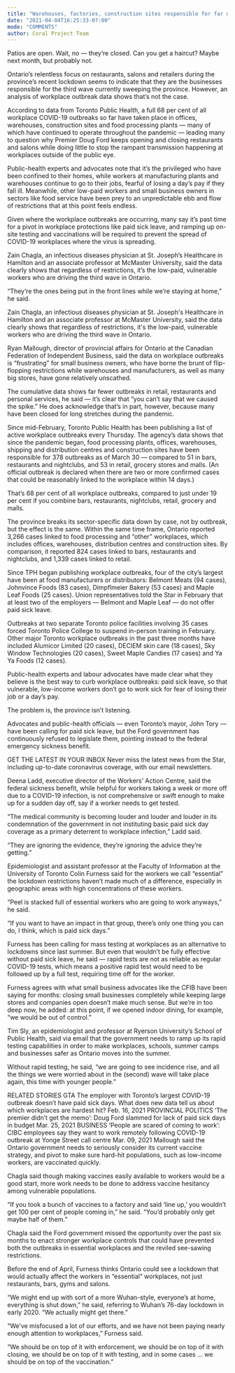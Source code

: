 ```yaml
---
title: "Warehouses, factories, construction sites responsible for far more workplace outbreaks than retail and restaurants, data shows"
date: "2021-04-04T16:25:33-07:00"
mode: "COMMENTS"
author: Coral Project Team
---
```


Patios are open. Wait, no — they’re closed. Can you get a haircut? Maybe next month, but probably not.

Ontario’s relentless focus on restaurants, salons and retailers during the province’s recent lockdown seems to indicate that they are the businesses responsible for the third wave currently sweeping the province. However, an analysis of workplace outbreak data shows that’s not the case.

According to data from Toronto Public Health, a full 68 per cent of all workplace COVID-19 outbreaks so far have taken place in offices, warehouses, construction sites and food processing plants — many of which have continued to operate throughout the pandemic — leading many to question why Premier Doug Ford keeps opening and closing restaurants and salons while doing little to stop the rampant transmission happening at workplaces outside of the public eye.

Public-health experts and advocates note that it’s the privileged who have been confined to their homes, while workers at manufacturing plants and warehouses continue to go to their jobs, fearful of losing a day’s pay if they fall ill. Meanwhile, other low-paid workers and small business owners in sectors like food service have been prey to an unpredictable ebb and flow of restrictions that at this point feels endless.

Given where the workplace outbreaks are occurring, many say it’s past time for a pivot in workplace protections like paid sick leave, and ramping up on-site testing and vaccinations will be required to prevent the spread of COVID-19 workplaces where the virus is spreading.

Zain Chagla, an infectious diseases physician at St. Joseph’s Healthcare in Hamilton and an associate professor at McMaster University, said the data clearly shows that regardless of restrictions, it’s the low-paid, vulnerable workers who are driving the third wave in Ontario.

“They’re the ones being put in the front lines while we’re staying at home,” he said.

Zain Chagla, an infectious diseases physician at St. Joseph's Healthcare in Hamilton and an associate professor at McMaster University, said the data clearly shows that regardless of restrictions, it's the low-paid, vulnerable workers who are driving the third wave in Ontario.

Ryan Mallough, director of provincial affairs for Ontario at the Canadian Federation of Independent Business, said the data on workplace outbreaks is “frustrating” for small business owners, who have borne the brunt of flip-flopping restrictions while warehouses and manufacturers, as well as many big stores, have gone relatively unscathed.

The cumulative data shows far fewer outbreaks in retail, restaurants and personal services, he said — it’s clear that “you can’t say that we caused the spike.” He does acknowledge that’s in part, however, because many have been closed for long stretches during the pandemic.

Since mid-February, Toronto Public Health has been publishing a list of active workplace outbreaks every Thursday. The agency’s data shows that since the pandemic began, food processing plants, offices, warehouses, shipping and distribution centres and construction sites have been responsible for 378 outbreaks as of March 30 — compared to 51 in bars, restaurants and nightclubs, and 53 in retail, grocery stores and malls. (An official outbreak is declared when there are two or more confirmed cases that could be reasonably linked to the workplace within 14 days.)

That’s 68 per cent of all workplace outbreaks, compared to just under 19 per cent if you combine bars, restaurants, nightclubs, retail, grocery and malls.

The province breaks its sector-specific data down by case, not by outbreak, but the effect is the same. Within the same time frame, Ontario reported 3,266 cases linked to food processing and “other” workplaces, which includes offices, warehouses, distribution centres and construction sites. By comparison, it reported 824 cases linked to bars, restaurants and nightclubs, and 1,339 cases linked to retail.

Since TPH began publishing workplace outbreaks, four of the city’s largest have been at food manufacturers or distributors: Belmont Meats (94 cases), Johnvince Foods (83 cases), Dimpflmeier Bakery (53 cases) and Maple Leaf Foods (25 cases). Union representatives told the Star in February that at least two of the employers — Belmont and Maple Leaf — do not offer paid sick leave.

Outbreaks at two separate Toronto police facilities involving 35 cases forced Toronto Police College to suspend in-person training in February. Other major Toronto workplace outbreaks in the past three months have included Alumicor Limited (20 cases), DECIEM skin care (18 cases), Sky Window Technologies (20 cases), Sweet Maple Candies (17 cases) and Ya Ya Foods (12 cases).

Public-health experts and labour advocates have made clear what they believe is the best way to curb workplace outbreaks: paid sick leave, so that vulnerable, low-income workers don’t go to work sick for fear of losing their job or a day’s pay.

The problem is, the province isn’t listening.

Advocates and public-health officials — even Toronto’s mayor, John Tory — have been calling for paid sick leave, but the Ford government has continuously refused to legislate them, pointing instead to the federal emergency sickness benefit.

GET THE LATEST IN YOUR INBOX
Never miss the latest news from the Star, including up-to-date coronavirus coverage, with our email newsletters.

Deena Ladd, executive director of the Workers’ Action Centre, said the federal sickness benefit, while helpful for workers taking a week or more off due to a COVID-19 infection, is not comprehensive or swift enough to make up for a sudden day off, say if a worker needs to get tested.

“The medical community is becoming louder and louder and louder in its condemnation of the government in not instituting basic paid sick day coverage as a primary deterrent to workplace infection,” Ladd said.

“They are ignoring the evidence, they’re ignoring the advice they’re getting.”

Epidemiologist and assistant professor at the Faculty of Information at the University of Toronto Colin Furness said for the workers we call “essential” the lockdown restrictions haven’t made much of a difference, especially in geographic areas with high concentrations of these workers.

“Peel is stacked full of essential workers who are going to work anyways,” he said.

“If you want to have an impact in that group, there’s only one thing you can do, I think, which is paid sick days.”

Furness has been calling for mass testing at workplaces as an alternative to lockdowns since last summer. But even that wouldn’t be fully effective without paid sick leave, he said — rapid tests are not as reliable as regular COVID-19 tests, which means a positive rapid test would need to be followed up by a full test, requiring time off for the worker.

Furness agrees with what small business advocates like the CFIB have been saying for months: closing small businesses completely while keeping large stores and companies open doesn’t make much sense. But we’re in too deep now, he added: at this point, if we opened indoor dining, for example, “we would be out of control.”

Tim Sly, an epidemiologist and professor at Ryerson University’s School of Public Health, said via email that the government needs to ramp up its rapid testing capabilities in order to make workplaces, schools, summer camps and businesses safer as Ontario moves into the summer.

Without rapid testing, he said, “we are going to see incidence rise, and all the things we were worried about in the (second) wave will take place again, this time with younger people.”

RELATED STORIES
GTA
The employer with Toronto’s largest COVID-19 outbreak doesn’t have paid sick days. What does new data tell us about which workplaces are hardest hit?
Feb. 16, 2021
PROVINCIAL POLITICS
‘The premier didn’t get the memo’: Doug Ford slammed for lack of paid sick days in budget
Mar. 25, 2021
BUSINESS
‘People are scared of coming to work’: CIBC employees say they want to work remotely following COVID-19 outbreak at Yonge Street call centre
Mar. 09, 2021
Mallough said the Ontario government needs to seriously consider its current vaccine strategy, and pivot to make sure hard-hit populations, such as low-income workers, are vaccinated quickly.

Chagla said though making vaccines easily available to workers would be a good start, more work needs to be done to address vaccine hesitancy among vulnerable populations.

“If you took a bunch of vaccines to a factory and said ‘line up,’ you wouldn’t get 100 per cent of people coming in,” he said. “You’d probably only get maybe half of them.”

Chagla said the Ford government missed the opportunity over the past six months to enact stronger workplace controls that could have prevented both the outbreaks in essential workplaces and the reviled see-sawing restrictions.

Before the end of April, Furness thinks Ontario could see a lockdown that would actually affect the workers in “essential” workplaces, not just restaurants, bars, gyms and salons.

“We might end up with sort of a more Wuhan-style, everyone’s at home, everything is shut down,” he said, referring to Wuhan’s 76-day lockdown in early 2020. “We actually might get there.”

“We’ve misfocused a lot of our efforts, and we have not been paying nearly enough attention to workplaces,” Furness said.

“We should be on top of it with enforcement, we should be on top of it with closing, we should be on top of it with testing, and in some cases … we should be on top of the vaccination.”
